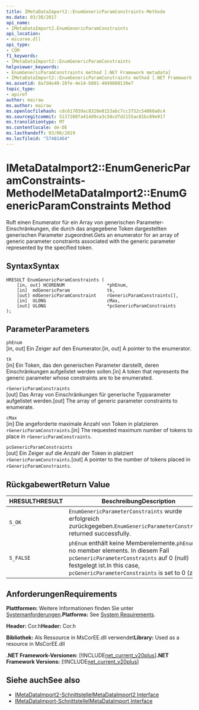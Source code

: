 ```yaml
---
title: IMetaDataImport2::EnumGenericParamConstraints-Methode
ms.date: 03/30/2017
api_name:
- IMetaDataImport2.EnumGenericParamConstraints
api_location:
- mscoree.dll
api_type:
- COM
f1_keywords:
- IMetaDataImport2::EnumGenericParamConstraints
helpviewer_keywords:
- EnumGenericParamConstraints method [.NET Framework metadata]
- IMetaDataImport2::EnumGenericParamConstraints method [.NET Framework metadata]
ms.assetid: 8a7d4e40-28fe-4e14-b801-4049880130e7
topic_type:
- apiref
author: mairaw
ms.author: mairaw
ms.openlocfilehash: cdc617039ac8328e0153abc7cc3752c54060a8c4
ms.sourcegitcommit: 5137208fa414d9ca3c58cdfd2155ac81bc89e917
ms.translationtype: MT
ms.contentlocale: de-DE
ms.lasthandoff: 03/06/2019
ms.locfileid: "57481464"
---
```

# <a name="imetadataimport2enumgenericparamconstraints-method"></a><span data-ttu-id="98d6c-102">IMetaDataImport2::EnumGenericParamConstraints-Methode</span><span class="sxs-lookup"><span data-stu-id="98d6c-102">IMetaDataImport2::EnumGenericParamConstraints Method</span></span>
<span data-ttu-id="98d6c-103">Ruft einen Enumerator für ein Array von generischen Parameter-Einschränkungen, die durch das angegebene Token dargestellten generischen Parameter zugeordnet.</span><span class="sxs-lookup"><span data-stu-id="98d6c-103">Gets an enumerator for an array of generic parameter constraints associated with the generic parameter represented by the specified token.</span></span>  
  
## <a name="syntax"></a><span data-ttu-id="98d6c-104">Syntax</span><span class="sxs-lookup"><span data-stu-id="98d6c-104">Syntax</span></span>  
  
```  
HRESULT EnumGenericParamConstraints (  
    [in, out] HCORENUM                *phEnum,  
    [in]  mdGenericParam              tk,  
    [out] mdGenericParamConstraint    rGenericParamConstraints[],  
    [in]  ULONG                       cMax,  
    [out] ULONG                       *pcGenericParamConstraints  
);  
```  
  
## <a name="parameters"></a><span data-ttu-id="98d6c-105">Parameter</span><span class="sxs-lookup"><span data-stu-id="98d6c-105">Parameters</span></span>  
 `phEnum`  
 <span data-ttu-id="98d6c-106">[in, out] Ein Zeiger auf den Enumerator.</span><span class="sxs-lookup"><span data-stu-id="98d6c-106">[in, out] A pointer to the enumerator.</span></span>  
  
 `tk`  
 <span data-ttu-id="98d6c-107">[in]   Ein Token, das den generischen Parameter darstellt, deren Einschränkungen aufgelistet werden sollen.</span><span class="sxs-lookup"><span data-stu-id="98d6c-107">[in]   A token that represents the generic parameter whose constraints are to be enumerated.</span></span>  
  
 `rGenericParamConstraints`  
 <span data-ttu-id="98d6c-108">[out] Das Array von Einschränkungen für generische Typparameter aufgelistet werden.</span><span class="sxs-lookup"><span data-stu-id="98d6c-108">[out] The array of generic parameter constraints to enumerate.</span></span>  
  
 `cMax`  
 <span data-ttu-id="98d6c-109">[in]   Die angeforderte maximale Anzahl von Token in platzieren `rGenericParamConstraints`.</span><span class="sxs-lookup"><span data-stu-id="98d6c-109">[in]   The requested maximum number of tokens to place in `rGenericParamConstraints`.</span></span>  
  
 `pcGenericParamConstraints`  
 <span data-ttu-id="98d6c-110">[out] Ein Zeiger auf die Anzahl der Token in platziert `rGenericParamConstraints`.</span><span class="sxs-lookup"><span data-stu-id="98d6c-110">[out] A pointer to the number of tokens placed in `rGenericParamConstraints`.</span></span>  
  
## <a name="return-value"></a><span data-ttu-id="98d6c-111">Rückgabewert</span><span class="sxs-lookup"><span data-stu-id="98d6c-111">Return Value</span></span>  
  
|<span data-ttu-id="98d6c-112">HRESULT</span><span class="sxs-lookup"><span data-stu-id="98d6c-112">HRESULT</span></span>|<span data-ttu-id="98d6c-113">Beschreibung</span><span class="sxs-lookup"><span data-stu-id="98d6c-113">Description</span></span>|  
|-------------|-----------------|  
|`S_OK`|<span data-ttu-id="98d6c-114">`EnumGenericParameterConstraints` wurde erfolgreich zurückgegeben.</span><span class="sxs-lookup"><span data-stu-id="98d6c-114">`EnumGenericParameterConstraints` returned successfully.</span></span>|  
|`S_FALSE`|<span data-ttu-id="98d6c-115">`phEnum` enthält keine Memberelemente.</span><span class="sxs-lookup"><span data-stu-id="98d6c-115">`phEnum` has no member elements.</span></span> <span data-ttu-id="98d6c-116">In diesem Fall `pcGenericParameterConstraints` auf 0 (null) festgelegt ist.</span><span class="sxs-lookup"><span data-stu-id="98d6c-116">In this case, `pcGenericParameterConstraints` is set to 0 (zero).</span></span>|  
  
## <a name="requirements"></a><span data-ttu-id="98d6c-117">Anforderungen</span><span class="sxs-lookup"><span data-stu-id="98d6c-117">Requirements</span></span>  
 <span data-ttu-id="98d6c-118">**Plattformen:** Weitere Informationen finden Sie unter [Systemanforderungen](../../../../docs/framework/get-started/system-requirements.md).</span><span class="sxs-lookup"><span data-stu-id="98d6c-118">**Platforms:** See [System Requirements](../../../../docs/framework/get-started/system-requirements.md).</span></span>  
  
 <span data-ttu-id="98d6c-119">**Header:** Cor.h</span><span class="sxs-lookup"><span data-stu-id="98d6c-119">**Header:** Cor.h</span></span>  
  
 <span data-ttu-id="98d6c-120">**Bibliothek:** Als Ressource in MsCorEE.dll verwendet</span><span class="sxs-lookup"><span data-stu-id="98d6c-120">**Library:** Used as a resource in MsCorEE.dll</span></span>  
  
 <span data-ttu-id="98d6c-121">**.NET Framework-Versionen:** [!INCLUDE[net_current_v20plus](../../../../includes/net-current-v20plus-md.md)]</span><span class="sxs-lookup"><span data-stu-id="98d6c-121">**.NET Framework Versions:** [!INCLUDE[net_current_v20plus](../../../../includes/net-current-v20plus-md.md)]</span></span>  
  
## <a name="see-also"></a><span data-ttu-id="98d6c-122">Siehe auch</span><span class="sxs-lookup"><span data-stu-id="98d6c-122">See also</span></span>
- [<span data-ttu-id="98d6c-123">IMetaDataImport2-Schnittstelle</span><span class="sxs-lookup"><span data-stu-id="98d6c-123">IMetaDataImport2 Interface</span></span>](../../../../docs/framework/unmanaged-api/metadata/imetadataimport2-interface.md)
- [<span data-ttu-id="98d6c-124">IMetaDataImport-Schnittstelle</span><span class="sxs-lookup"><span data-stu-id="98d6c-124">IMetaDataImport Interface</span></span>](../../../../docs/framework/unmanaged-api/metadata/imetadataimport-interface.md)
